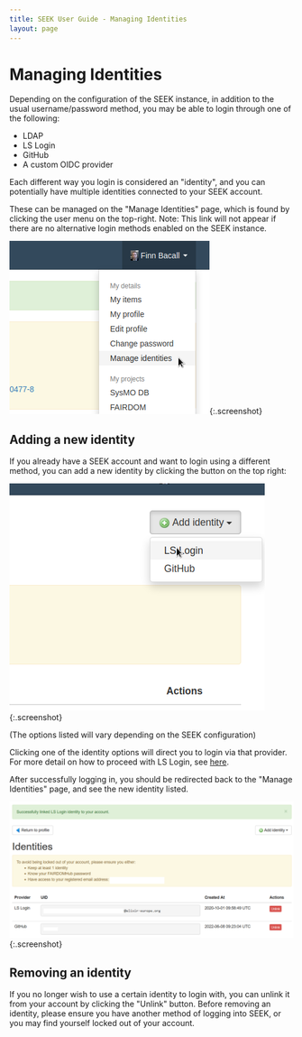 ```yaml
---
title: SEEK User Guide - Managing Identities
layout: page
---
```


# Managing Identities

Depending on the configuration of the SEEK instance, in addition to the usual username/password method, 
you may be able to login through one of the following: 
 * LDAP
 * LS Login
 * GitHub
 * A custom OIDC provider
 
Each different way you login is considered an "identity", and you can potentially have multiple identities connected
to your SEEK account.

These can be managed on the "Manage Identities" page, which is found by clicking the user menu on the top-right.
Note: This link will not appear if there are no alternative login methods enabled on the SEEK instance.

![Manage Identities link](/images/user-guide/omniauth/manage_identities.png){:.screenshot}

<a name="add-identity"></a>
## Adding a new identity

If you already have a SEEK account and want to login using a different method, you can add a new identity by clicking the button on the top right:

![Add Identity button](/images/user-guide/omniauth/add_identity.png){:.screenshot}

(The options listed will vary depending on the SEEK configuration)

Clicking one of the identity options will direct you to login via that provider. 
For more detail on how to proceed with LS Login, see [here](aai.html#aai-flow).

After successfully logging in, you should be redirected back to the "Manage Identities" page, and see the new identity listed.

![New identity listed](/images/user-guide/omniauth/identity_added.png){:.screenshot}

## Removing an identity

If you no longer wish to use a certain identity to login with, you can unlink it from your account by clicking the "Unlink" button.
Before removing an identity, please ensure you have another method of logging into SEEK, or you may find yourself locked out of your account.

